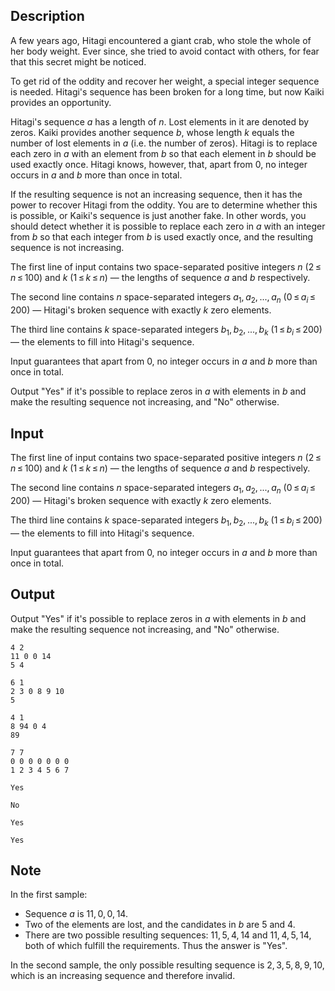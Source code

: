## Description

<div><p>A few years ago, Hitagi encountered a giant crab, who stole the whole of her body weight. Ever since, she tried to avoid contact with others, for fear that this secret might be noticed.</p><p>To get rid of the oddity and recover her weight, a special integer sequence is needed. Hitagi's sequence has been broken for a long time, but now Kaiki provides an opportunity.</p><p>Hitagi's sequence <span class="tex-span"><i>a</i></span> has a length of <span class="tex-span"><i>n</i></span>. Lost elements in it are denoted by zeros. Kaiki provides another sequence <span class="tex-span"><i>b</i></span>, whose length <span class="tex-span"><i>k</i></span> equals the number of lost elements in <span class="tex-span"><i>a</i></span> (i.e. the number of zeros). Hitagi is to replace each zero in <span class="tex-span"><i>a</i></span> with an element from <span class="tex-span"><i>b</i></span> so that <span class="tex-font-style-bf">each element in <span class="tex-span"><i>b</i></span> should be used exactly once</span>. Hitagi knows, however, that, <span class="tex-font-style-bf">apart from <span class="tex-span">0</span>, no integer occurs in <span class="tex-span"><i>a</i></span> and <span class="tex-span"><i>b</i></span> more than once in total.</span></p><p>If the resulting sequence is <span class="tex-font-style-bf">not</span> an increasing sequence, then it has the power to recover Hitagi from the oddity. You are to determine whether this is possible, or Kaiki's sequence is just another fake. In other words, you should detect whether it is possible to replace each zero in <span class="tex-span"><i>a</i></span> with an integer from <span class="tex-span"><i>b</i></span> so that each integer from <span class="tex-span"><i>b</i></span> is used exactly once, and the resulting sequence is <span class="tex-font-style-bf">not</span> increasing.</p></div><div class="input-specification"><p>The first line of input contains two space-separated positive integers <span class="tex-span"><i>n</i></span> (<span class="tex-span">2 ≤ <i>n</i> ≤ 100</span>) and <span class="tex-span"><i>k</i></span> (<span class="tex-span">1 ≤ <i>k</i> ≤ <i>n</i></span>) — the lengths of sequence <span class="tex-span"><i>a</i></span> and <span class="tex-span"><i>b</i></span> respectively.</p><p>The second line contains <span class="tex-span"><i>n</i></span> space-separated integers <span class="tex-span"><i>a</i><sub class="lower-index">1</sub>, <i>a</i><sub class="lower-index">2</sub>, ..., <i>a</i><sub class="lower-index"><i>n</i></sub></span> (<span class="tex-span">0 ≤ <i>a</i><sub class="lower-index"><i>i</i></sub> ≤ 200</span>) — Hitagi's broken sequence with exactly <span class="tex-span"><i>k</i></span> zero elements.</p><p>The third line contains <span class="tex-span"><i>k</i></span> space-separated integers <span class="tex-span"><i>b</i><sub class="lower-index">1</sub>, <i>b</i><sub class="lower-index">2</sub>, ..., <i>b</i><sub class="lower-index"><i>k</i></sub></span> (<span class="tex-span">1 ≤ <i>b</i><sub class="lower-index"><i>i</i></sub> ≤ 200</span>) — the elements to fill into Hitagi's sequence.</p><p>Input guarantees that apart from <span class="tex-span">0</span>, no integer occurs in <span class="tex-span"><i>a</i></span> and <span class="tex-span"><i>b</i></span> more than once in total.</p></div><div class="output-specification"><p>Output "<span class="tex-font-style-tt">Yes</span>" if it's possible to replace zeros in <span class="tex-span"><i>a</i></span> with elements in <span class="tex-span"><i>b</i></span> and make the resulting sequence not increasing, and "<span class="tex-font-style-tt">No</span>" otherwise.</p></div>

## Input

<p>The first line of input contains two space-separated positive integers <span class="tex-span"><i>n</i></span> (<span class="tex-span">2 ≤ <i>n</i> ≤ 100</span>) and <span class="tex-span"><i>k</i></span> (<span class="tex-span">1 ≤ <i>k</i> ≤ <i>n</i></span>) — the lengths of sequence <span class="tex-span"><i>a</i></span> and <span class="tex-span"><i>b</i></span> respectively.</p><p>The second line contains <span class="tex-span"><i>n</i></span> space-separated integers <span class="tex-span"><i>a</i><sub class="lower-index">1</sub>, <i>a</i><sub class="lower-index">2</sub>, ..., <i>a</i><sub class="lower-index"><i>n</i></sub></span> (<span class="tex-span">0 ≤ <i>a</i><sub class="lower-index"><i>i</i></sub> ≤ 200</span>) — Hitagi's broken sequence with exactly <span class="tex-span"><i>k</i></span> zero elements.</p><p>The third line contains <span class="tex-span"><i>k</i></span> space-separated integers <span class="tex-span"><i>b</i><sub class="lower-index">1</sub>, <i>b</i><sub class="lower-index">2</sub>, ..., <i>b</i><sub class="lower-index"><i>k</i></sub></span> (<span class="tex-span">1 ≤ <i>b</i><sub class="lower-index"><i>i</i></sub> ≤ 200</span>) — the elements to fill into Hitagi's sequence.</p><p>Input guarantees that apart from <span class="tex-span">0</span>, no integer occurs in <span class="tex-span"><i>a</i></span> and <span class="tex-span"><i>b</i></span> more than once in total.</p>

## Output

<p>Output "<span class="tex-font-style-tt">Yes</span>" if it's possible to replace zeros in <span class="tex-span"><i>a</i></span> with elements in <span class="tex-span"><i>b</i></span> and make the resulting sequence not increasing, and "<span class="tex-font-style-tt">No</span>" otherwise.</p>





```input1
4 2
11 0 0 14
5 4

```




```input2
6 1
2 3 0 8 9 10
5

```




```input3
4 1
8 94 0 4
89

```




```input4
7 7
0 0 0 0 0 0 0
1 2 3 4 5 6 7

```




```output1
Yes

```




```output2
No

```




```output3
Yes

```




```output4
Yes

```



## Note

<p>In the first sample: </p><ul> <li> Sequence <span class="tex-span"><i>a</i></span> is <span class="tex-span">11, 0, 0, 14</span>. </li><li> Two of the elements are lost, and the candidates in <span class="tex-span"><i>b</i></span> are <span class="tex-span">5</span> and <span class="tex-span">4</span>. </li><li> There are two possible resulting sequences: <span class="tex-span">11, 5, 4, 14</span> and <span class="tex-span">11, 4, 5, 14</span>, both of which fulfill the requirements. Thus the answer is "<span class="tex-font-style-tt">Yes</span>". </li></ul><p>In the second sample, the only possible resulting sequence is <span class="tex-span">2, 3, 5, 8, 9, 10</span>, which is an increasing sequence and therefore invalid.</p>
